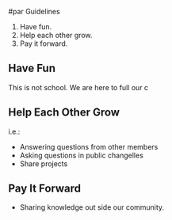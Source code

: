 
#par Guidelines

 1. Have fun.
 2. Help each other grow.
 3. Pay it forward.

## Have Fun
This is not school. We are here to full our c
## Help Each Other Grow
i.e.:
 - Answering questions from other members
 - Asking questions in public changelles
 - Share projects

## Pay It Forward

 - Sharing knowledge out side our community.

<!--stackedit_data:
eyJoaXN0b3J5IjpbMTk1Nzg1OTA5MF19
-->